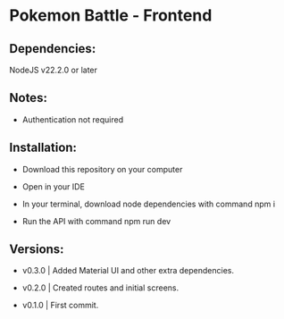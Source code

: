 # Pokemon Battle - Frontend

## Dependencies:

NodeJS v22.2.0 or later

## Notes:

- Authentication not required

## Installation:

- Download this repository on your computer

- Open in your IDE

- In your terminal, download node dependencies with command npm i

- Run the API with command npm run dev

## Versions:

- v0.3.0 | Added Material UI and other extra dependencies.

- v0.2.0 | Created routes and initial screens.

- v0.1.0 | First commit.
